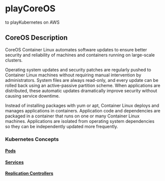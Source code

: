 # playCoreOS
to playKubernetes on AWS


## CoreOS Description

CoreOS Container Linux automates software updates to ensure better security and reliability of machines and containers running on large-scale clusters. 

Operating system updates and security patches are regularly pushed to Container Linux machines without requiring manual intervention by administrators. System files are always read-only, and every update can be rolled back using an active-passive partition scheme. When applications are distributed, these automatic updates dramatically improve security without causing service downtime.

Instead of installing packages with yum or apt, Container Linux deploys and manages applications in containers. Application code and dependencies are packaged in a container that runs on one or many Container Linux machines. Applications are isolated from operating system dependencies so they can be independently updated more frequently.

### Kubernetes Concepts

#### [Pods](https://coreos.com/kubernetes/docs/latest/pods.html)

#### [Services](https://coreos.com/kubernetes/docs/latest/services.html)

#### [Replication Controllers](https://coreos.com/kubernetes/docs/latest/replication-controller.html)
